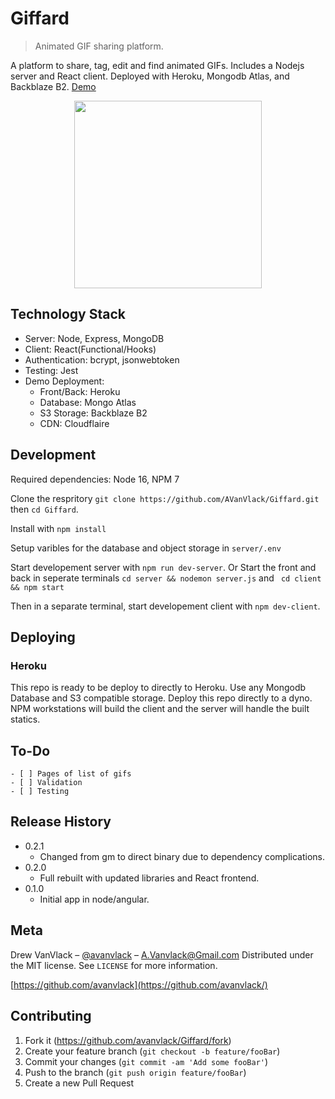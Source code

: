 # Giffard

> Animated GIF sharing platform.

A platform to share, tag, edit and find animated GIFs. Includes a Nodejs server and React client. Deployed with Heroku, Mongodb Atlas, and Backblaze B2. [Demo](https://giffard.top)

<p align="center">
  <img width="300" src="screenshot.gif">
</p>

## Technology Stack

- Server: Node, Express, MongoDB
- Client: React(Functional/Hooks)
- Authentication: bcrypt, jsonwebtoken
- Testing: Jest
- Demo Deployment:
  - Front/Back: Heroku
  - Database: Mongo Atlas
  - S3 Storage: Backblaze B2
  - CDN: Cloudflaire

## Development

Required dependencies: Node 16, NPM 7

Clone the respritory `git clone https://github.com/AVanVlack/Giffard.git` then `cd Giffard`.

Install with `npm install`

Setup varibles for the database and object storage in `server/.env`

Start developement server with `npm run dev-server`. Or Start the front and back in seperate terminals `cd server && nodemon server.js` and ` cd client && npm start`

Then in a separate terminal, start developement client with `npm dev-client`.

## Deploying

### Heroku

This repo is ready to be deploy to directly to Heroku. Use any Mongodb Database and S3 compatible storage. Deploy this repo directly to a dyno. NPM workstations will build the client and the server will handle the built statics.

## To-Do

```
- [ ] Pages of list of gifs
- [ ] Validation
- [ ] Testing
```

## Release History

- 0.2.1
  - Changed from gm to direct binary due to dependency complications.
- 0.2.0
  - Full rebuilt with updated libraries and React frontend.
- 0.1.0
  - Initial app in node/angular.

## Meta

Drew VanVlack – [@avanvlack](https://twitter.com/avanvlack) – A.Vanvlack@Gmail.com
Distributed under the MIT license. See `LICENSE` for more information.

[https://github.com/avanvlack](https://github.com/avanvlack/)

## Contributing

1. Fork it (<https://github.com/avanvlack/Giffard/fork>)
2. Create your feature branch (`git checkout -b feature/fooBar`)
3. Commit your changes (`git commit -am 'Add some fooBar'`)
4. Push to the branch (`git push origin feature/fooBar`)
5. Create a new Pull Request
